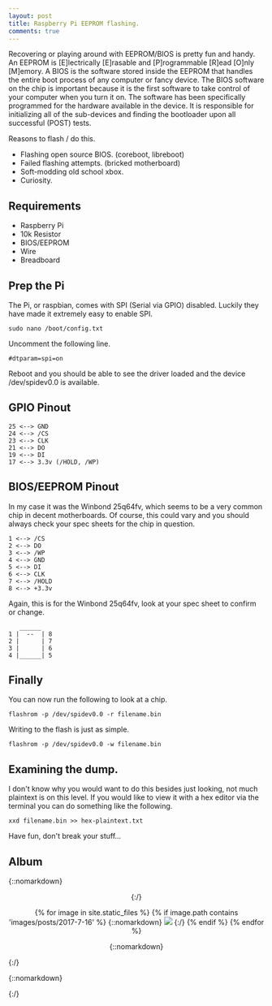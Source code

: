 ```yaml
---
layout: post
title: Raspberry Pi EEPROM flashing.
comments: true
---
```


Recovering or playing around with EEPROM/BIOS is pretty fun and handy. An EEPROM is [E]lectrically [E]rasable and [P]rogrammable [R]ead [O]nly [M]emory. A BIOS is the software stored inside the EEPROM that handles the entire boot process of any computer or fancy device. The BIOS software on the chip is important because it is the first software to take control of your computer when you turn it on. The software has been specifically programmed for the hardware available in the device. It is responsible for initializing all of the sub-devices and finding the bootloader upon all successful (POST) tests.

Reasons to flash / do this.

- Flashing open source BIOS. (coreboot, libreboot)
- Failed flashing attempts. (bricked motherboard)
- Soft-modding old school xbox.
- Curiosity.

## Requirements

- Raspberry Pi
- 10k Resistor
- BIOS/EEPROM
- Wire
- Breadboard

## Prep the Pi

The Pi, or raspbian, comes with SPI (Serial via GPIO) disabled. Luckily they have made it extremely easy to enable SPI.

    sudo nano /boot/config.txt

Uncomment the following line.

    #dtparam=spi=on

Reboot and you should be able to see the driver loaded and the device /dev/spidev0.0 is available.

## GPIO Pinout

    25 <--> GND
    24 <--> /CS
    23 <--> CLK
    21 <--> DO
    19 <--> DI
    17 <--> 3.3v (/HOLD, /WP)

## BIOS/EEPROM Pinout

In my case it was the Winbond 25q64fv, which seems to be a very common chip in decent motherboards.
Of course, this could vary and you should always check your spec sheets for the chip in question.

    1 <--> /CS
    2 <--> DO
    3 <--> /WP
    4 <--> GND
    5 <--> DI
    6 <--> CLK
    7 <--> /HOLD
    8 <--> +3.3v

Again, this is for the Winbond 25q64fv, look at your spec sheet to confirm or change.

       ______
    1 |  --  | 8
    2 |      | 7
    3 |      | 6
    4 |______| 5


## Finally

You can now run the following to look at a chip.

    flashrom -p /dev/spidev0.0 -r filename.bin

Writing to the flash is just as simple.

    flashrom -p /dev/spidev0.0 -w filename.bin

## Examining the dump.

I don't know why you would want to do this besides just looking, not much plaintext is on this level. If you would like to view it with a hex editor via the terminal you can do something like the following.

    xxd filename.bin >> hex-plaintext.txt

Have fun, don't break your stuff...

## Album

{::nomarkdown}
<div class='container' style='text-align: center;'>
{:/}

{% for image in site.static_files %}
    {% if image.path contains 'images/posts/2017-7-16' %}
{::nomarkdown}
<img class='lightbox' src="{{ site.baseurl }}{{ image.path }}" onclick="lightbox(this)">
{:/}
    {% endif %}
{% endfor %}

{::nomarkdown}
</div>
{:/}

{::nomarkdown}
<script src="/js/lightbox.js"></script>
{:/}